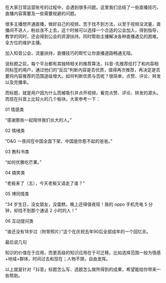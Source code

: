 在大家日常运营账号的过程中，会遇到很多问题。这里我们总结了一些直播技巧，直播内容需要及一些需要规避的问题。

很多主播想开通直播，做好自己的视频，苦于找不到方法，以至于视频没流量，直播间不进人，粉丝涨不上去，这个时候可以选择一个合适的公会加入，得到指导，教学的同时，还会得到公会的资源扶持。同时帮助主播解决各种直播遇见的困难。全方位的维护主播。

加入知音公会，流量扶持，直播技巧的帮忙让你直播道路畅通无阻。

说标题之前，每个平台都有其独特相关的推荐算法，抖音-先推荐给打了和内容相同标签的用户，通过他们的“反应”判断内容是否优质，值得再次推荐，再决定是否要将内容推荐的范围逐级增大。如何判断优质与否呢？很简单，点赞、评论、转发以及完播率。

而标题，就是用户因为什么而被吸引并点开视频，看完点赞、评论、转发的源头。而现在抖音上比较火的几个板块，大家参考一下：

01 情感类

“感谢那些一起陪伴我们长大的人。”

02 情绪类

“D&G 一夜间在中国全面下架，中国是你惹不起的爸爸。”

03 教科书类

“如何优雅吃芒果。”

04 搞笑类

“老板来了（五），今天老板又请走了谁？”

05 博同情类

“34 岁生日，没女朋友，没蛋糕，晚上还得值夜班！我的 oppo 手机充电 5 分钟，却找不到那个通话 2 小时的人！”

06 互动提问类

“谁还没有18岁过（附带照片）”这个在庆祝去年90后全部成年的一个回忆杀。

最后说几句

知识的价值在于应用，而更高级的知识应用在于可迁移。比如选择范围一般为情感+地域+群体，时间过去和现在；人物不限，自由发挥。

以上就是针对「抖音」标题怎么写、选题怎么做所得到的成果，希望能给你带来一些帮助。